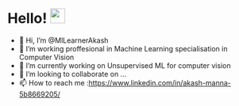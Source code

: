 
# Hello! <img src="https://raw.githubusercontent.com/MartinHeinz/MartinHeinz/master/wave.gif" width="30px">

- 👋 Hi, I’m @MlLearnerAkash
- 👀 I’m working proffesional in Machine Learning specialisation in Computer Vision
- 🌱 I’m currently working on Unsupervised ML for computer vision
- 💞️ I’m looking to collaborate on ...
- 📫 How to reach me :https://www.linkedin.com/in/akash-manna-5b8669205/

<!---
MlLearnerAkash/MlLearnerAkash is a ✨ special ✨ repository because its `README.md` (this file) appears on your GitHub profile.
You can click the Preview link to take a look at your changes.
--->
